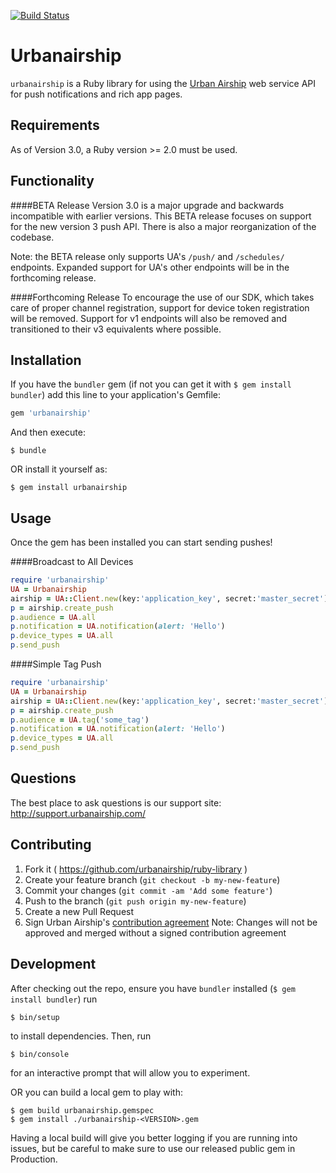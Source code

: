 [![Build Status](https://travis-ci.org/urbanairship/ruby-library.svg?branch=master)](https://travis-ci.org/urbanairship/ruby-library)

# Urbanairship

`urbanairship` is a Ruby library for using the [Urban Airship](www.urbanairship.com) web service API for push notifications and rich app pages.

## Requirements
As of Version 3.0, a Ruby version >= 2.0 must be used.

## Functionality

####BETA Release
Version 3.0 is a major upgrade and backwards incompatible with earlier versions. This BETA release focuses on support for the new version 3 push API. There is also a major reorganization of the codebase.

Note: the BETA release only supports UA's ```/push/``` and ```/schedules/``` endpoints. Expanded support for UA's other endpoints will be in the forthcoming release. 

####Forthcoming Release
To encourage the use of our SDK, which takes care of proper channel registration, support for device token registration will be removed. Support for v1 endpoints will also be removed and transitioned to their v3 equivalents where possible.

## Installation

If you have the ```bundler``` gem (if not you can get it with ```$ gem install bundler```) add this line to your application's Gemfile:

```ruby
gem 'urbanairship'
```

And then execute:

    $ bundle

OR install it yourself as:

    $ gem install urbanairship

## Usage

Once the gem has been installed you can start sending pushes!

####Broadcast to All Devices
```ruby
require 'urbanairship'
UA = Urbanairship
airship = UA::Client.new(key:'application_key', secret:'master_secret')
p = airship.create_push
p.audience = UA.all
p.notification = UA.notification(alert: 'Hello')  
p.device_types = UA.all
p.send_push
```

####Simple Tag Push
```ruby
require 'urbanairship'
UA = Urbanairship
airship = UA::Client.new(key:'application_key', secret:'master_secret')
p = airship.create_push
p.audience = UA.tag('some_tag')
p.notification = UA.notification(alert: 'Hello')  
p.device_types = UA.all
p.send_push
```

## Questions
The best place to ask questions is our support site: http://support.urbanairship.com/

## Contributing

1. Fork it ( https://github.com/urbanairship/ruby-library )
2. Create your feature branch (`git checkout -b my-new-feature`)
3. Commit your changes (`git commit -am 'Add some feature'`)
4. Push to the branch (`git push origin my-new-feature`)
5. Create a new Pull Request
6. Sign Urban Airship's [contribution agreement](http://urbanairship.com/legal/contribution-agreement) 
Note: Changes will not be approved and merged without a signed contribution agreement

## Development

After checking out the repo, ensure you have ```bundler``` installed (```$ gem install bundler```) run 
    
    $ bin/setup
     
to install dependencies. 
Then, run 
   
    $ bin/console
     
for an interactive prompt that will allow you to experiment.

OR you can build a local gem to play with:

    $ gem build urbanairship.gemspec
    $ gem install ./urbanairship-<VERSION>.gem

Having a local build will give you better logging if you are running into issues, but be careful to make sure to use our released
public gem in Production.